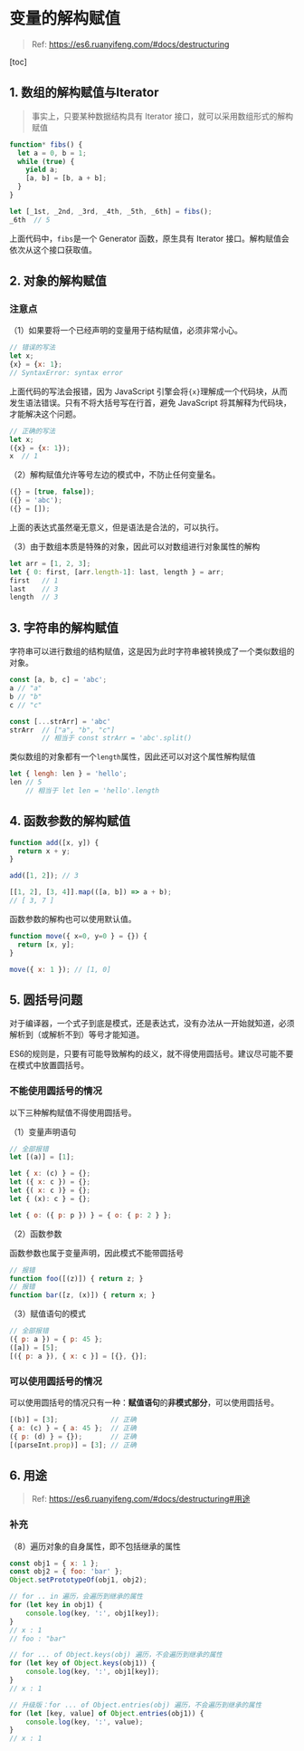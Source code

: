 # 变量的解构赋值

> Ref: https://es6.ruanyifeng.com/#docs/destructuring

[toc]

## 1. 数组的解构赋值与Iterator

> 事实上，只要某种数据结构具有 Iterator 接口，就可以采用数组形式的解构赋值

```js
function* fibs() {
  let a = 0, b = 1;
  while (true) {
    yield a;
    [a, b] = [b, a + b];
  }
}

let [_1st, _2nd, _3rd, _4th, _5th, _6th] = fibs();
_6th  // 5
```

上面代码中，`fibs`是一个 Generator 函数，原生具有 Iterator 接口。解构赋值会依次从这个接口获取值。

## 2. 对象的解构赋值

### 注意点

（1）如果要将一个已经声明的变量用于结构赋值，必须非常小心。

```js
// 错误的写法
let x;
{x} = {x: 1};
// SyntaxError: syntax error
```

上面代码的写法会报错，因为 JavaScript 引擎会将`{x}`理解成一个代码块，从而发生语法错误。只有不将大括号写在行首，避免 JavaScript 将其解释为代码块，才能解决这个问题。

```js
// 正确的写法
let x;
({x} = {x: 1});
x  // 1
```

（2）解构赋值允许等号左边的模式中，不防止任何变量名。

```js
({} = [true, false]);
({} = 'abc');
({} = []);
```

上面的表达式虽然毫无意义，但是语法是合法的，可以执行。

（3）由于数组本质是特殊的对象，因此可以对数组进行对象属性的解构

```js
let arr = [1, 2, 3];
let { 0: first, [arr.length-1]: last, length } = arr;
first   // 1
last    // 3
length  // 3
```

## 3. 字符串的解构赋值

字符串可以进行数组的结构赋值，这是因为此时字符串被转换成了一个类似数组的对象。

```js
const [a, b, c] = 'abc';
a // "a"
b // "b"
c // "c"
```

```js
const [...strArr] = 'abc'
strArr  // ["a", "b", "c"]
        // 相当于 const strArr = 'abc'.split()
```

类似数组的对象都有一个`length`属性，因此还可以对这个属性解构赋值

```js
let { lengh: len } = 'hello';
len // 5
    // 相当于 let len = 'hello'.length
```

## 4. 函数参数的解构赋值

```js
function add([x, y]) {
  return x + y;
}

add([1, 2]); // 3
```

```js
[[1, 2], [3, 4]].map(([a, b]) => a + b);
// [ 3, 7 ]
```

函数参数的解构也可以使用默认值。

```js
function move({ x=0, y=0 } = {}) {
  return [x, y];
}

move({ x: 1 }); // [1, 0]
```

## 5. 圆括号问题

对于编译器，一个式子到底是模式，还是表达式，没有办法从一开始就知道，必须解析到（或解析不到）等号才能知道。

ES6的规则是，只要有可能导致解构的歧义，就不得使用圆括号。建议尽可能不要在模式中放置圆括号。

### 不能使用圆括号的情况

以下三种解构赋值不得使用圆括号。

（1）变量声明语句

```js
// 全部报错
let [(a)] = [1];

let { x: (c) } = {};
let ({ x: c }) = {};
let {( x: c )} = {};
let { (x): c } = {};

let { o: ({ p: p }) } = { o: { p: 2 } };
```

（2）函数参数

函数参数也属于变量声明，因此模式不能带圆括号

```js
// 报错
function foo([(z)]) { return z; }
// 报错
function bar([z, (x)]) { return x; }
```

（3）赋值语句的模式

```js
// 全部报错
({ p: a }) = { p: 45 };
([a]) = [5];
[({ p: a }), { x: c }] = [{}, {}];
```

### 可以使用圆括号的情况

可以使用圆括号的情况只有一种：**赋值语句**的**非模式部分**，可以使用圆括号。

```js
[(b)] = [3];             // 正确
{ a: (c) } = { a: 45 };  // 正确
({ p: (d) } = {});       // 正确
[(parseInt.prop)] = [3]; // 正确
```

## 6. 用途

> Ref: https://es6.ruanyifeng.com/#docs/destructuring#用途

### 补充

（8）遍历对象的自身属性，即不包括继承的属性

```js
const obj1 = { x: 1 };
const obj2 = { foo: 'bar' };
Object.setPrototypeOf(obj1, obj2);

// for .. in 遍历，会遍历到继承的属性
for (let key in obj1) {
    console.log(key, ':', obj1[key]);
}
// x : 1
// foo : "bar"

// for ... of Object.keys(obj) 遍历，不会遍历到继承的属性
for (let key of Object.keys(obj1)) {
    console.log(key, ':', obj1[key]);
}
// x : 1

// 升级版：for ... of Object.entries(obj) 遍历，不会遍历到继承的属性
for (let [key, value] of Object.entries(obj1)) {
    console.log(key, ':', value);
}
// x : 1
```




